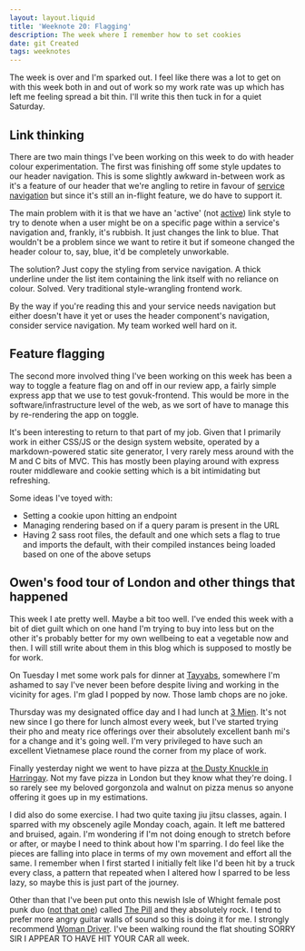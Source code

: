```yaml
---
layout: layout.liquid
title: 'Weeknote 20: Flagging'
description: The week where I remember how to set cookies
date: git Created
tags: weeknotes
---
```


The week is over and I'm sparked out. I feel like there was a lot to get on with this week both in and out of work so my work rate was up which has left me feeling spread a bit thin. I'll write this then tuck in for a quiet Saturday.

## Link thinking

There are two main things I've been working on this week to do with header colour experimentation. The first was finishing off some style updates to our header navigation. This is some slightly awkward in-between work as it's a feature of our header that we're angling to retire in favour of [service navigation](https://design-system.service.gov.uk/components/service-navigation/) but since it's still an in-flight feature, we do have to support it.

The main problem with it is that we have an 'active' (not [active](https://developer.mozilla.org/en-US/docs/Web/CSS/:active)) link style to try to denote when a user might be on a specific page within a service's navigation and, frankly, it's rubbish. It just changes the link to blue. That wouldn't be a problem since we want to retire it but if someone changed the header colour to, say, blue, it'd be completely unworkable.

The solution? Just copy the styling from service navigation. A thick underline under the list item containing the link itself with no reliance on colour. Solved. Very traditional style-wrangling frontend work.

By the way if you're reading this and your service needs navigation but either doesn't have it yet or uses the header component's navigation, consider service navigation. My team worked well hard on it.

## Feature flagging

The second more involved thing I've been working on this week has been a way to toggle a feature flag on and off in our review app, a fairly simple express app that we use to test govuk-frontend. This would be more in the software/infrastructure level of the web, as we sort of have to manage this by re-rendering the app on toggle.

It's been interesting to return to that part of my job. Given that I primarily work in either CSS/JS or the design system website, operated by a markdown-powered static site generator, I very rarely mess around with the M and C bits of MVC. This has mostly been playing around with express router middleware and cookie setting which is a bit intimidating but refreshing.

Some ideas I've toyed with:

- Setting a cookie upon hitting an endpoint
- Managing rendering based on if a query param is present in the URL
- Having 2 sass root files, the default and one which sets a flag to true and imports the default, with their compiled instances being loaded based on one of the above setups

## Owen's food tour of London and other things that happened

This week I ate pretty well. Maybe a bit too well. I've ended this week with a bit of diet guilt which on one hand I'm trying to buy into less but on the other it's probably better for my own wellbeing to eat a vegetable now and then. I will still write about them in this blog which is supposed to mostly be for work.

On Tuesday I met some work pals for dinner at [Tayyabs](https://www.tayyabs.co.uk/), somewhere I'm ashamed to say I've never been before despite living and working in the vicinity for ages. I'm glad I popped by now. Those lamb chops are no joke.

Thursday was my designated office day and I had lunch at [3 Mien](https://www.tripadvisor.co.uk/Restaurant_Review-g186338-d19501962-Reviews-3_Mien-London_England.html). It's not new since I go there for lunch almost every week, but I've started trying their pho and meaty rice offerings over their absolutely excellent banh mi's for a change and it's going well. I'm very privileged to have such an excellent Vietnamese place round the corner from my place of work.

Finally yesterday night we went to have pizza at [the Dusty Knuckle in Harringay](https://www.thedustyknuckle.com/harringa-cafe). Not my fave pizza in London but they know what they're doing. I so rarely see my beloved gorgonzola and walnut on pizza menus so anyone offering it goes up in my estimations.

I did also do some exercise. I had two quite taxing jiu jitsu classes, again. I sparred with my obscenely agile Monday coach, again. It left me battered and bruised, again. I'm wondering if I'm not doing enough to stretch before or after, or maybe I need to think about how I'm sparring. I do feel like the pieces are falling into place in terms of my own movement and effort all the same. I remember when I first started I initially felt like I'd been hit by a truck every class, a pattern that repeated when I altered how I sparred to be less lazy, so maybe this is just part of the journey.

Other than that I've been put onto this newish Isle of Whight female post punk duo ([not that one](https://wetlegband.com/)) called [The Pill](https://www.thepillband.com/) and they absolutely rock. I tend to prefer more angry guitar walls of sound so this is doing it for me. I strongly recommend [Woman Driver](https://www.youtube.com/watch?v=CdulV1jrabg). I've been walking round the flat shouting SORRY SIR I APPEAR TO HAVE HIT YOUR CAR all week.
